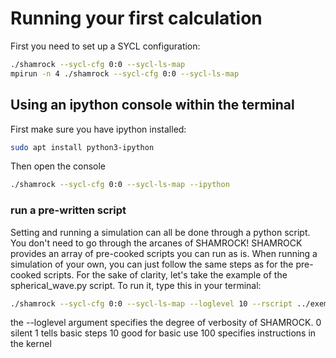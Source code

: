 # Running your first calculation
First you need to set up a SYCL configuration:

```bash
./shamrock --sycl-cfg 0:0 --sycl-ls-map
mpirun -n 4 ./shamrock --sycl-cfg 0:0 --sycl-ls-map
```
## Using an ipython console within the terminal

First make sure you have ipython installed:
```bash
sudo apt install python3-ipython
```
Then open the console

```bash
./shamrock --sycl-cfg 0:0 --sycl-ls-map --ipython
```
### run a pre-written script
Setting and running a simulation can all be done through a python script. You don't need to go through the arcanes of SHAMROCK! 
SHAMROCK provides an array of pre-cooked scripts you can run as is. When running a simulation of your own, you can just follow the same steps as for the pre-cooked scripts.
For the sake of clarity, let's take the example of the spherical_wave.py script. To run it, type this in your terminal:

```bash
./shamrock --sycl-cfg 0:0 --sycl-ls-map --loglevel 10 --rscript ../exemples/spherical_wave.py 
```
the --loglevel argument specifies the degree of verbosity of SHAMROCK.
0 silent
1 tells basic steps
10 good for basic use
100 specifies instructions in the kernel








